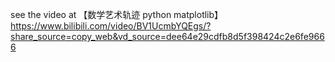   see the video at 【数学艺术轨迹 python matplotlib】 https://www.bilibili.com/video/BV1UcmbYQEgs/?share_source=copy_web&vd_source=dee64e29cdfb8d5f398424c2e6fe9666
